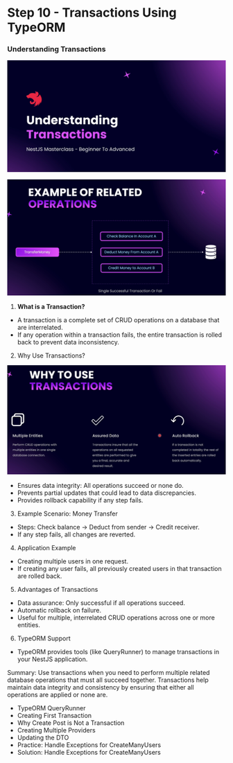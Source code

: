 # Step 10 - Transactions Using TypeORM

### Understanding Transactions
![understanding-transactions](./images/understanding-transactions.png)


![example-of-related-operations](./images/example-of-related-operations.png)

1. **What is a Transaction?**

- A transaction is a complete set of CRUD operations on a database that are interrelated.
- If any operation within a transaction fails, the entire transaction is rolled back to prevent data inconsistency.

2. Why Use Transactions?

![why-use-transactions](./images/why-use-transactions.png)

- Ensures data integrity: All operations succeed or none do.
- Prevents partial updates that could lead to data discrepancies.
- Provides rollback capability if any step fails. 

3. Example Scenario: Money Transfer
- Steps: Check balance → Deduct from sender → Credit receiver.
- If any step fails, all changes are reverted.

4. Application Example
- Creating multiple users in one request.
- If creating any user fails, all previously created users in that transaction are rolled back.

5. Advantages of Transactions
- Data assurance: Only successful if all operations succeed.
- Automatic rollback on failure.
- Useful for multiple, interrelated CRUD operations across one or more entities.

6. TypeORM Support
- TypeORM provides tools (like QueryRunner) to manage transactions in your NestJS application.

Summary:
Use transactions when you need to perform multiple related database operations that must all succeed together. Transactions help maintain data integrity and consistency by ensuring that either all operations are applied or none are.


- TypeORM QueryRunner
- Creating First Transaction
- Why Create Post is Not a Transaction
- Creating Multiple Providers
- Updating the DTO
- Practice: Handle Exceptions for CreateManyUsers
- Solution: Handle Exceptions for CreateManyUsers